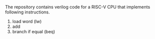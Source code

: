 The repository contains verilog code for a RISC-V CPU that implements following instructions.

1. load word (lw)
2. add
3. branch if equal (beq) 
